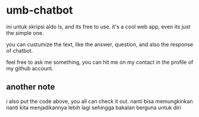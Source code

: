 # umb-chatbot
ini untuk skripsi aldo ls, and its free to use. it's a cool web app, even its just the simple one.

you can custumize the text, like the answer, question, and also the response of chatbot.

feel free to ask me something, you can hit me on my contact in the profile of my github account.

## another note
i also put the code above, you all can check it out. nanti bisa memungkinkan nanti kita menjadikannya lebih lagi sehingga bakalan berguna untuk diri
